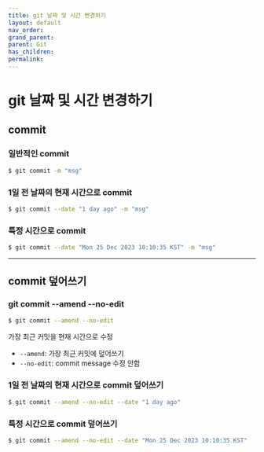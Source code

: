 ```yaml
---
title: git 날짜 및 시간 변경하기
layout: default
nav_order:
grand_parent:
parent: Git
has_children:
permalink:
---
```


# git 날짜 및 시간 변경하기

## commit

### 일반적인 commit

```bash
$ git commit -m "msg"
```

### 1일 전 날짜의 현재 시간으로 commit

```bash
$ git commit --date "1 day ago" -m "msg"
```

### 특정 시간으로 commit

```bash
$ git commit --date "Mon 25 Dec 2023 10:10:35 KST" -m "msg"
```

***

## commit 덮어쓰기

### git commit --amend --no-edit

```bash
$ git commit --amend --no-edit
```

가장 최근 커밋을 현재 시간으로 수정
- `--amend`: 가장 최근 커밋에 덮어쓰기
- `--no-edit`: commit message 수정 안함

### 1일 전 날짜의 현재 시간으로 commit 덮어쓰기

```bash
$ git commit --amend --no-edit --date "1 day ago"
```

### 특정 시간으로 commit 덮어쓰기

```bash
$ git commit --amend --no-edit --date "Mon 25 Dec 2023 10:10:35 KST"
```
